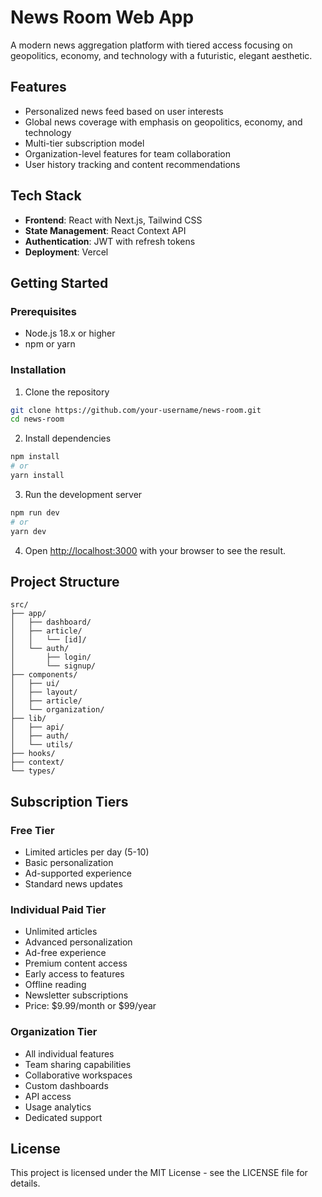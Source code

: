 # News Room Web App

A modern news aggregation platform with tiered access focusing on geopolitics, economy, and technology with a futuristic, elegant aesthetic.

## Features

- Personalized news feed based on user interests
- Global news coverage with emphasis on geopolitics, economy, and technology
- Multi-tier subscription model
- Organization-level features for team collaboration
- User history tracking and content recommendations

## Tech Stack

- **Frontend**: React with Next.js, Tailwind CSS
- **State Management**: React Context API
- **Authentication**: JWT with refresh tokens
- **Deployment**: Vercel

## Getting Started

### Prerequisites

- Node.js 18.x or higher
- npm or yarn

### Installation

1. Clone the repository
```bash
git clone https://github.com/your-username/news-room.git
cd news-room
```

2. Install dependencies
```bash
npm install
# or
yarn install
```

3. Run the development server
```bash
npm run dev
# or
yarn dev
```

4. Open [http://localhost:3000](http://localhost:3000) with your browser to see the result.

## Project Structure

```
src/
├── app/
│   ├── dashboard/
│   ├── article/
│   │   └── [id]/
│   └── auth/
│       ├── login/
│       └── signup/
├── components/
│   ├── ui/
│   ├── layout/
│   ├── article/
│   └── organization/
├── lib/
│   ├── api/
│   ├── auth/
│   └── utils/
├── hooks/
├── context/
└── types/
```

## Subscription Tiers

### Free Tier
- Limited articles per day (5-10)
- Basic personalization
- Ad-supported experience
- Standard news updates

### Individual Paid Tier
- Unlimited articles
- Advanced personalization
- Ad-free experience
- Premium content access
- Early access to features
- Offline reading
- Newsletter subscriptions
- Price: $9.99/month or $99/year

### Organization Tier
- All individual features
- Team sharing capabilities
- Collaborative workspaces
- Custom dashboards
- API access
- Usage analytics
- Dedicated support

## License

This project is licensed under the MIT License - see the LICENSE file for details.

